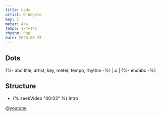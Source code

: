 ```yaml
---
title: Lady
artist: D'Angelo
key: C
meter: 4/4
tempo: 1/4=145
rhythm: Pop
date: 2020-06-25
---
```


## Dots

{%- abc title, artist, key, meter, tempo, rhythm -%}
|:c:|
{%- endabc -%}

## Structure

- {% seekVideo "00:03" %} Intro

@[youtube](nmdUMwlrezs)
